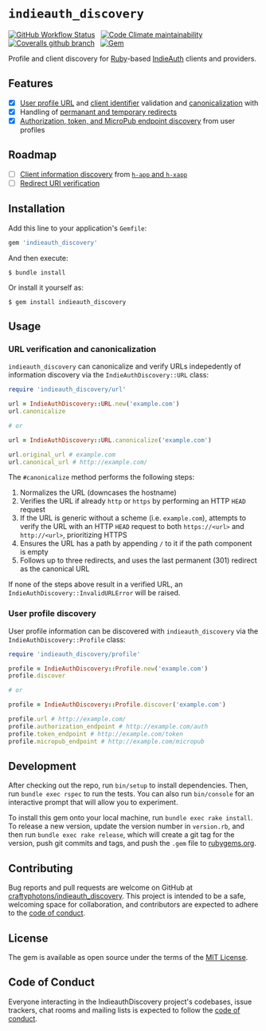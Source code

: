 # `indieauth_discovery`

[![GitHub Workflow Status](https://img.shields.io/github/workflow/status/craftyphotons/indieauth_discovery/Verify/main?style=for-the-badge)](https://github.com/craftyphotons/indieauth_discovery/actions?query=workflow%3AVerify)
&nbsp;
[![Code Climate maintainability](https://img.shields.io/codeclimate/maintainability/craftyphotons/indieauth_discovery?style=for-the-badge)](https://codeclimate.com/github/craftyphotons/indieauth_discovery)
&nbsp;
[![Coveralls github branch](https://img.shields.io/coveralls/github/craftyphotons/indieauth_discovery/main?style=for-the-badge)](https://coveralls.io/github/craftyphotons/indieauth_discovery)
&nbsp;
[![Gem](https://img.shields.io/gem/v/indieauth_discovery?style=for-the-badge)](https://rubygems.org/gems/indieauth_discovery)

Profile and client discovery for [Ruby](https://www.ruby-lang.org/en)-based [IndieAuth](https://indieauth.spec.indieweb.org) clients and providers.

## Features

- [x] [User profile URL](https://indieauth.spec.indieweb.org/#user-profile-url) and [client identifier](https://indieauth.spec.indieweb.org/#client-identifier) validation and [canonicalization](https://indieauth.spec.indieweb.org/#url-canonicalization) with 
- [x] Handling of [permanant and temporary redirects](https://indieauth.spec.indieweb.org/#redirect-examples)
- [x] [Authorization, token, and MicroPub endpoint discovery](https://indieauth.spec.indieweb.org/#discovery-by-clients) from user profiles

## Roadmap

- [ ] [Client information discovery](https://indieauth.spec.indieweb.org/#client-information-discovery) from [`h-app` and `h-xapp`](https://indieweb.org/h-x-app)
- [ ] [Redirect URI verification](https://indieauth.spec.indieweb.org/#redirect-url)

## Installation

Add this line to your application's `Gemfile`:

```ruby
gem 'indieauth_discovery'
```

And then execute:

    $ bundle install

Or install it yourself as:

    $ gem install indieauth_discovery

## Usage

### URL verification and canonicalization

`indieauth_discovery` can canonicalize and verify URLs indepedently of information discovery via the `IndieAuthDiscovery::URL` class:

``` ruby
require 'indieauth_discovery/url'

url = IndieAuthDiscovery::URL.new('example.com')
url.canonicalize

# or

url = IndieAuthDiscovery::URL.canonicalize('example.com')

url.original_url # example.com
url.canonical_url # http://example.com/
```

The `#canonicalize` method performs the following steps:

1. Normalizes the URL (downcases the hostname)
2. Verifies the URL if already `http` or `https` by performing an HTTP `HEAD` request
3. If the URL is generic without a scheme (i.e. `example.com`), attempts to verify the URL with an HTTP `HEAD` request to both `https://<url>` and `http://<url>`, prioritizing HTTPS
4. Ensures the URL has a path by appending `/` to it if the path component is empty
5. Follows up to three redirects, and uses the last permanent (301) redirect as the canonical URL

If none of the steps above result in a verified URL, an `IndieAuthDiscovery::InvalidURLError` will be raised.

### User profile discovery

User profile information can be discovered with `indieauth_discovery` via the `IndieAuthDiscovery::Profile` class:

``` ruby
require 'indieauth_discovery/profile'

profile = IndieAuthDiscovery::Profile.new('example.com')
profile.discover

# or

profile = IndieAuthDiscovery::Profile.discover('example.com')

profile.url # http://example.com/
profile.authorization_endpoint # http://example.com/auth
profile.token_endpoint # http://example.com/token
profile.micropub_endpoint # http://example.com/micropub
```

## Development

After checking out the repo, run `bin/setup` to install dependencies. Then, run `bundle exec rspec` to run the tests. You can also run `bin/console` for an interactive prompt that will allow you to experiment.

To install this gem onto your local machine, run `bundle exec rake install`. To release a new version, update the version number in `version.rb`, and then run `bundle exec rake release`, which will create a git tag for the version, push git commits and tags, and push the `.gem` file to [rubygems.org](https://rubygems.org).

## Contributing

Bug reports and pull requests are welcome on GitHub at [craftyphotons/indieauth_discovery](https://github.com/craftyphotons/indieauth_discovery). This project is intended to be a safe, welcoming space for collaboration, and contributors are expected to adhere to the [code of conduct](https://github.com/craftyphotons/indieauth_discovery/blob/main/CODE_OF_CONDUCT.md).

## License

The gem is available as open source under the terms of the [MIT License](https://opensource.org/licenses/MIT).

## Code of Conduct

Everyone interacting in the IndieauthDiscovery project's codebases, issue trackers, chat rooms and mailing lists is expected to follow the [code of conduct](https://github.com/[USERNAME]/indieauth_discovery/blob/master/CODE_OF_CONDUCT.md).
